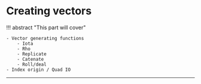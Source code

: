 # Creating vectors

!!! abstract "This part will cover"

    - Vector generating functions
        - Iota
        - Rho
        - Replicate
        - Catenate
        - Roll/deal
    - Index origin / Quad IO

---
